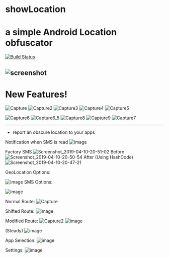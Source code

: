 # showLocation
# a simple Android Location obfuscator

[![Build Status](https://travis-ci.org/joemccann/dillinger.svg?branch=master)](https://github.com/hanhanAnderson/showLocation)

![screenshot](https://user-images.githubusercontent.com/33920615/55374966-61ae6900-54d8-11e9-9be6-ea612ee2a802.png)
---
# New Features!
![Capture](https://user-images.githubusercontent.com/33920615/56628604-71712700-6618-11e9-908f-10271e2dc7b5.PNG)
![Capture2](https://user-images.githubusercontent.com/33920615/56628605-71712700-6618-11e9-8a02-7b73887cacf8.PNG)
![Capture3](https://user-images.githubusercontent.com/33920615/56628606-71712700-6618-11e9-8b71-58739aedddd4.PNG)
![Capture4](https://user-images.githubusercontent.com/33920615/56628607-71712700-6618-11e9-9d9b-75c957cc4ebc.PNG)
![Capture5](https://user-images.githubusercontent.com/33920615/56628608-71712700-6618-11e9-9679-22c69f2772f4.PNG)

![Capture6](https://user-images.githubusercontent.com/33920615/56628610-71712700-6618-11e9-84e9-b390b1ebe2a8.PNG)
![Capture6_5](https://user-images.githubusercontent.com/33920615/56628603-71712700-6618-11e9-92fa-0e6f8242be30.PNG)
![Capture8](https://user-images.githubusercontent.com/33920615/56628601-71712700-6618-11e9-9f38-07dd703bb588.PNG)
![Capture9](https://user-images.githubusercontent.com/33920615/56628602-71712700-6618-11e9-8d1f-66987bead818.PNG)
![Capture7](https://user-images.githubusercontent.com/33920615/56628609-71712700-6618-11e9-81c5-0d7ed5df5450.PNG)

---
  - report an obscure location to your apps

Notification when SMS is read
![image](https://user-images.githubusercontent.com/33920615/55924728-09aeeb00-5bd9-11e9-94c3-767dd1fd8fbd.png)


Factory SMS
![Screenshot_2019-04-10-20-51-02](https://user-images.githubusercontent.com/33920615/55923221-81c5e280-5bd2-11e9-8ee4-ec411e6f0b60.png)
Before 
![Screenshot_2019-04-10-20-50-54](https://user-images.githubusercontent.com/33920615/55923235-95714900-5bd2-11e9-8298-63c4fb584cc8.png)
After (Using HashCode)
![Screenshot_2019-04-10-20-47-21](https://user-images.githubusercontent.com/33920615/55923237-9904d000-5bd2-11e9-8d51-d47070275b6b.png)



GeoLocation Options:

![image](https://user-images.githubusercontent.com/33920615/55924856-7aee9e00-5bd9-11e9-929f-e2d7c41d0394.png)
SMS Options:

![image](https://user-images.githubusercontent.com/33920615/55924890-9659a900-5bd9-11e9-8718-6aad3c10e7cd.png)

Normal Route:
![Capture](https://user-images.githubusercontent.com/33920615/56236009-a1d42680-6056-11e9-96e5-f35b9207ce57.PNG)

Shifted Route:
![image](https://user-images.githubusercontent.com/33920615/56373355-c05d2d80-61ce-11e9-9a9a-289fc112a353.png)

Modified Route:
![Capture2](https://user-images.githubusercontent.com/33920615/56236007-a1d42680-6056-11e9-8b28-72302e9e4a49.PNG)
![image](https://user-images.githubusercontent.com/33920615/56372353-cf42e080-61cc-11e9-9abb-68b56b0bef23.png)

(Steady)
![image](https://user-images.githubusercontent.com/33920615/56375363-48453680-61d3-11e9-9317-8f2df5bec5c3.png)


App Selection:
![image](https://user-images.githubusercontent.com/33920615/56372298-b89c8980-61cc-11e9-907f-b48d89dd2df7.png)


Settings:
![image](https://user-images.githubusercontent.com/33920615/56371991-25635400-61cc-11e9-9e37-ac0ed1c4d57b.png)
